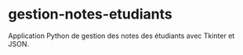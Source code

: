 # gestion-notes-etudiants
Application Python de gestion des notes des étudiants avec Tkinter et JSON.

